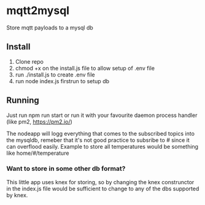 # mqtt2mysql
Store mqtt payloads to a mysql db

## Install ##
1. Clone repo
2. chmod +x on the install.js file to allow setup of .env file
3. run ./install.js to create .env file
4. run node index.js firstrun to setup db


## Running ##
Just run npm run start or run it with your favourite daemon process handler (like pm2, https://pm2.io/)

The nodeapp will logg everything that comes to the subscribed topics into the mysqldb, remeber that it's not good practice to subsribe to # since it can overflood easily. Example to store all temperatures would be something like home/#/temperature


### Want to store in some other db format? ###
This little app uses knex for storing, so by changing the knex construnctor in the index.js file would be sufficient to change to any of the dbs supported by knex.
